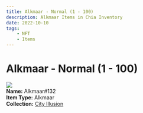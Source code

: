 ```yaml
---
title: Alkmaar - Normal (1 - 100)
description: Alkmaar Items in Chia Inventory
date: 2022-10-10
tags:
    - NFT
    - Items
---
```


# Alkmaar - Normal (1 - 100)
<div class="item_thumbnail">
<img loading="lazy" src="https://bcvkcow33ez3xttg3mpmbfna3oxdou5s3mojuyy5hikhl3hgu3ba.arweave.net/CKqhOtvZM7vOZtsewJWg2643U7LbHJpjHToUdezmpsI"><br/>
<div><strong>Name:</strong> Alkmaar#132</div>
<div><strong>Item Type:</strong> Alkmaar</div>
<div><strong>Collection:</strong> <a href="https://www.spacescan.io/xch/nft/collection/col1lend2dcn558km4wcwta4xnkfv3xpcmlp9kyt0m909emvfxechlyqdl5ndg">City Illusion</a></div>
</div>

